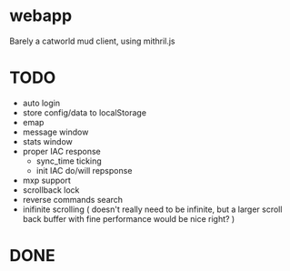 # webapp

Barely a catworld mud client, using mithril.js


# TODO

* auto login
* store config/data to localStorage
* emap
* message window
* stats window
* proper IAC response
  * sync_time ticking
  * init IAC do/will repsponse
* mxp support
* scrollback lock
* reverse commands search
* inifinite scrolling ( doesn't really need to be infinite, but a larger scroll back buffer with fine performance would be nice right? )

# DONE

